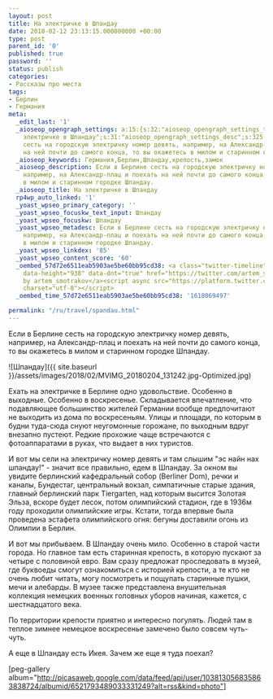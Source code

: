 ```yaml
---
layout: post
title: На электричке в Шпандау
date: 2018-02-12 23:13:15.000000000 +00:00
type: post
parent_id: '0'
published: true
password: ''
status: publish
categories:
- Рассказы про места
tags:
- Берлин
- Германия
meta:
  _edit_last: '1'
  _aioseop_opengraph_settings: a:15:{s:32:"aioseop_opengraph_settings_title";s:43:"На
    электричке в Шпандау";s:31:"aioseop_opengraph_settings_desc";s:325:"Если в Берлине
    сесть на городскую электричку номер девять, например, на Александр-плац и поехать
    на ней почти до самого конца, то вы окажетесь в милом и старинном городке Шпандау.";s:32:"aioseop_opengraph_settings_image";s:106:"/wp-content/uploads/2018/02/MVIMG_20180204_131242.jpg-Optimized-768x1024.jpg";s:36:"aioseop_opengraph_settings_customimg";s:0:"";s:37:"aioseop_opengraph_settings_imagewidth";s:0:"";s:38:"aioseop_opengraph_settings_imageheight";s:0:"";s:32:"aioseop_opengraph_settings_video";s:0:"";s:37:"aioseop_opengraph_settings_videowidth";s:0:"";s:38:"aioseop_opengraph_settings_videoheight";s:0:"";s:35:"aioseop_opengraph_settings_category";s:7:"article";s:34:"aioseop_opengraph_settings_section";s:0:"";s:30:"aioseop_opengraph_settings_tag";s:0:"";s:34:"aioseop_opengraph_settings_setcard";s:7:"summary";s:44:"aioseop_opengraph_settings_customimg_twitter";s:0:"";s:44:"aioseop_opengraph_settings_customimg_checker";s:1:"0";}
  _aioseop_keywords: Германия,Берлин,Шпандау,крепость,замок
  _aioseop_description: Если в Берлине сесть на городскую электричку номер девять,
    например, на Александр-плац и поехать на ней почти до самого конца, то вы окажетесь
    в милом и старинном городке Шпандау.
  _aioseop_title: На электричке в Шпандау
  rp4wp_auto_linked: '1'
  _yoast_wpseo_primary_category: ''
  _yoast_wpseo_focuskw_text_input: Шпандау
  _yoast_wpseo_focuskw: Шпандау
  _yoast_wpseo_metadesc: Если в Берлине сесть на городскую электричку номер девять,
    например, на Александр-плац и поехать на ней почти до самого конца, то вы окажетесь
    в милом и старинном городке Шпандау.
  _yoast_wpseo_linkdex: '85'
  _yoast_wpseo_content_score: '60'
  _oembed_57d72e6511eab5903ae5be60bb95cd38: <a class="twitter-timeline" data-width="625"
    data-height="938" data-dnt="true" href="https://twitter.com/artem_smotrakov?ref_src=twsrc%5Etfw">Tweets
    by artem_smotrakov</a><script async src="https://platform.twitter.com/widgets.js"
    charset="utf-8"></script>
  _oembed_time_57d72e6511eab5903ae5be60bb95cd38: '1618069497'

permalink: "/ru/travel/spandau.html"
---
```

Если в Берлине сесть на городскую электричку номер девять, например, на Александр-плац и поехать на ней почти до самого конца, то вы окажетесь в милом и старинном городке Шпандау.

![Шпандау]({{ site.baseurl }}/assets/images/2018/02/MVIMG_20180204_131242.jpg-Optimized.jpg)

<!--more-->

Ехать на электричке в Берлине одно удовольствие. Особенно в выходные. Особенно в воскресенье. Складывается впечатление, что подавляющее большинство жителей Германии вообще предпочитают не выходить из дома по воскресеньям. Улицы и площади, по которым в будни туда-сюда снуют неугомонные горожане, по выходным вдруг внезапно пустеют. Редкие прохожие чаще встречаются с фотоаппаратами в руках, что выдает в них туристов.

И вот мы сели на электричку номер девять и там слышим "эс найн нах шпандау!" - значит все правильно, едем в Шпандау. За окном вы увидите берлинский кафедральный собор (Berliner Dom), речки и каналы, Бундестаг, центральный вокзал, симпатичные старые здания, главный берлинский парк Tiergarten, над которым высится Золотая Эльза, вскоре будет лесок, потом олимпийский стадион, где в 1936м году проходили олимпийские игры. Кстати, тогда впервые была проведена эстафета олимпийского огня: бегуны доставили огонь из Олимпии в Берлин.

И вот мы прибываем. В Шпандау очень мило. Особенно в старой части города. Но главное там есть старинная крепость, в которую пускают за четыре с половиной евро. Вам сразу предложат проследовать в музей, где буквоеды смогут ознакомиться с историей крепости, а те кто не очень любит читать, могу посмотреть и пощупать старинные пушки, мечи и алебарды. В музее также представлена внушительная коллекция немецких военных головных уборов начиная, кажется, с шестнадцатого века.

По территории крепости приятно и интересно погулять. Людей там в теплое зимнее немецкое воскресенье замечено было совсем чуть-чуть.

А еще в Шпандау есть Икея. Зачем же еще я туда поехал?

[peg-gallery album="http://picasaweb.google.com/data/feed/api/user/103813056835863838724/albumid/6521793489033331249?alt=rss&kind=photo"]


